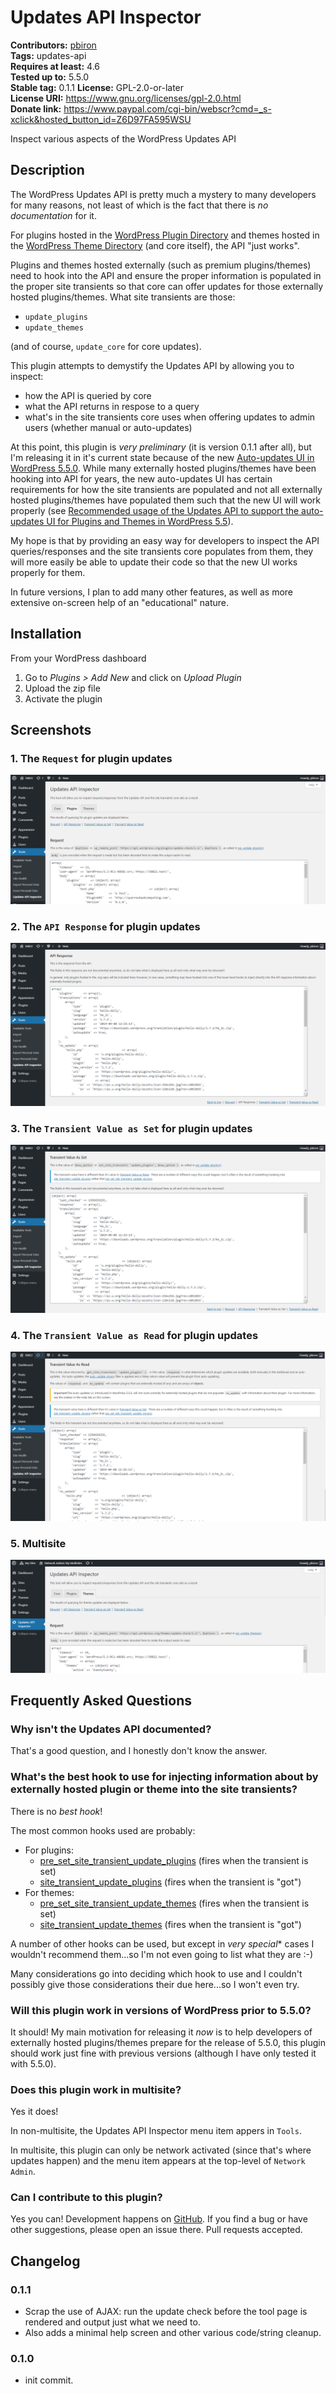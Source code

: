 # Updates API Inspector #

**Contributors:** [pbiron](https://profiles.wordpress.org/pbiron)  
**Tags:** updates-api  
**Requires at least:** 4.6  
**Tested up to:** 5.5.0  
**Stable tag:** 0.1.1
**License:** GPL-2.0-or-later  
**License URI:** https://www.gnu.org/licenses/gpl-2.0.html  
**Donate link:** https://www.paypal.com/cgi-bin/webscr?cmd=_s-xclick&hosted_button_id=Z6D97FA595WSU  

Inspect various aspects of the WordPress Updates API

## Description ##

The WordPress Updates API is pretty much a mystery to many developers for many reasons, not least of which is the fact that there is *no documentation* for it.

For plugins hosted in the [WordPress Plugin Directory](https://wordpress.org/plugins/) and themes hosted in the [WordPress Theme Directory](https://wordpress.org/themes/) (and core itself), the API "just works".  

Plugins and themes hosted externally (such as premium plugins/themes) need to hook into the API and ensure the proper information is populated in the proper site transients so that core can offer updates for those externally hosted plugins/themes.  What site transients are those:

* `update_plugins`
* `update_themes`

(and of course, `update_core` for core updates).

This plugin attempts to demystify the Updates API by allowing you to inspect:

* how the API is queried by core
* what the API returns in respose to a query
* what's in the site transients core uses when offering updates to admin users (whether manual or auto-updates)

At this point, this plugin is *very preliminary* (it is version 0.1.1 after all), but I'm releasing it in it's current state because of the new [Auto-updates UI in WordPress 5.5.0](https://make.wordpress.org/core/2020/07/15/controlling-plugin-and-theme-auto-updates-ui-in-wordpress-5-5/).  While many externally hosted plugins/themes have been hooking into API for years, the new auto-updates UI has certain requirements for how the site transients are populated and not all externally hosted plugins/themes have populated them such that the new UI will work properly (see [Recommended usage of the Updates API to support the auto-updates UI for Plugins and Themes in WordPress 5.5](https://make.wordpress.org/core/2020/07/30/recommended-usage-of-the-updates-api-to-support-the-auto-updates-ui-for-plugins-and-themes-in-wordpress-5-5/)).

My hope is that by providing an easy way for developers to inspect the API queries/responses and the site transients core populates from them, they will more easily be able to update their code so that the new UI works properly for them.

In future versions, I plan to add many other features, as well as more extensive on-screen help of an "educational" nature.

## Installation ##

From your WordPress dashboard

1. Go to _Plugins > Add New_ and click on _Upload Plugin_
2. Upload the zip file
3. Activate the plugin


## Screenshots ##

### 1. The `Request` for plugin updates ###
![The `Request` for plugin updates](assets/images/screenshot-1.png?raw=true)

### 2. The `API Response` for plugin updates ###
![The `API Response` for plugin updates](assets/images/screenshot-2.png?raw=true)

### 3. The `Transient Value as Set` for plugin updates ###
![The `Transient Value as Set` for plugin updates](assets/images/screenshot-3.png?raw=true)

### 4. The `Transient Value as Read` for plugin updates ###
![The `Transient Value as Read` for plugin updates](assets/images/screenshot-4.png?raw=true)

### 5. Multisite ###
![Multisite](assets/images/screenshot-5.png?raw=true)


## Frequently Asked Questions ##

### Why isn't the Updates API documented? ###

That's a good question, and I honestly don't know the answer.

### What's the best hook to use for injecting information about by externally hosted plugin or theme into the site transients? ###

There is no *best hook*!  

The most common hooks used are probably:

* For plugins:
    * [pre_set_site_transient_update_plugins](https://developer.wordpress.org/reference/hooks/pre_set_site_transient_transient/) (fires when the transient is set)
    * [site_transient_update_plugins](https://developer.wordpress.org/reference/hooks/site_transient_transient/) (fires when the transient is "got")
* For themes:
    * [pre_set_site_transient_update_themes](https://developer.wordpress.org/reference/hooks/pre_set_site_transient_transient/) (fires when the transient is set)
    * [site_transient_update_themes](https://developer.wordpress.org/reference/hooks/site_transient_transient/) (fires when the transient is "got")

A number of other hooks can be used, but except in *very special** cases I wouldn't recommend them...so I'm not even going to list what they are :-)

Many considerations go into deciding which hook to use and I couldn't possibly give those considerations their due here...so I won't even try.

### Will this plugin work in versions of WordPress prior to 5.5.0? ###

It should!  My main motivation for releasing it _now_ is to help developers of externally hosted plugins/themes prepare for the release of 5.5.0, this plugin should work just fine with previous versions (although I have only tested it with 5.5.0).

### Does this plugin work in multisite? ###

Yes it does!

In non-multisite, the Updates API Inspector menu item appers in `Tools`.

In multisite, this plugin can only be network activated (since that's where updates happen) and the menu item appears at the top-level of `Network Admin`.

### Can I contribute to this plugin? ###

Yes you can!  Development happens on [GitHub](https://github.com/pbiron/updates-api-inspector).  If you find a bug or have other suggestions, please open an issue there.  Pull requests accepted.

## Changelog ##

### 0.1.1 ###

* Scrap the use of AJAX: run the update check before the tool page is rendered and output just what we need to.
* Also adds a minimal help screen and other various code/string cleanup.

### 0.1.0 ###

* init commit.
